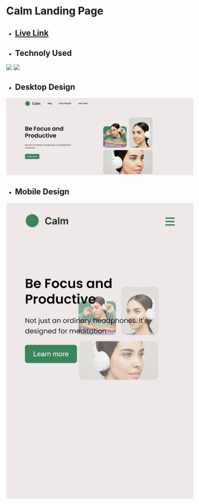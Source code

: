 # Calm Landing Page

- ## [Live Link]()

- ## Technoly Used
![](https://img.shields.io/badge/HTML5-E34F26?style=for-the-badge&logo=html5&logoColor=white) ![](https://img.shields.io/badge/CSS3-1572B6?style=for-the-badge&logo=css3&logoColor=white)


- ## Desktop Design
![Desktop View](./images/Desktop%20Design.png)

- ## Mobile Design
![Mobile View](./images/Mobile%20Design.png)